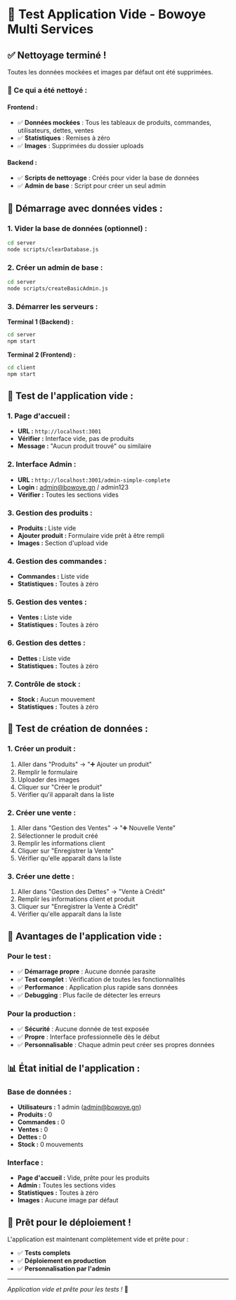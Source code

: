 # 🧪 Test Application Vide - Bowoye Multi Services

## ✅ **Nettoyage terminé !**

Toutes les données mockées et images par défaut ont été supprimées.

### **🧹 Ce qui a été nettoyé :**

#### **Frontend :**
- ✅ **Données mockées** : Tous les tableaux de produits, commandes, utilisateurs, dettes, ventes
- ✅ **Statistiques** : Remises à zéro
- ✅ **Images** : Supprimées du dossier uploads

#### **Backend :**
- ✅ **Scripts de nettoyage** : Créés pour vider la base de données
- ✅ **Admin de base** : Script pour créer un seul admin

## 🚀 **Démarrage avec données vides :**

### **1. Vider la base de données (optionnel) :**
```bash
cd server
node scripts/clearDatabase.js
```

### **2. Créer un admin de base :**
```bash
cd server
node scripts/createBasicAdmin.js
```

### **3. Démarrer les serveurs :**
**Terminal 1 (Backend) :**
```bash
cd server
npm start
```

**Terminal 2 (Frontend) :**
```bash
cd client
npm start
```

## 🧪 **Test de l'application vide :**

### **1. Page d'accueil :**
- **URL :** `http://localhost:3001`
- **Vérifier :** Interface vide, pas de produits
- **Message :** "Aucun produit trouvé" ou similaire

### **2. Interface Admin :**
- **URL :** `http://localhost:3001/admin-simple-complete`
- **Login :** admin@bowoye.gn / admin123
- **Vérifier :** Toutes les sections vides

### **3. Gestion des produits :**
- **Produits :** Liste vide
- **Ajouter produit :** Formulaire vide prêt à être rempli
- **Images :** Section d'upload vide

### **4. Gestion des commandes :**
- **Commandes :** Liste vide
- **Statistiques :** Toutes à zéro

### **5. Gestion des ventes :**
- **Ventes :** Liste vide
- **Statistiques :** Toutes à zéro

### **6. Gestion des dettes :**
- **Dettes :** Liste vide
- **Statistiques :** Toutes à zéro

### **7. Contrôle de stock :**
- **Stock :** Aucun mouvement
- **Statistiques :** Toutes à zéro

## 📝 **Test de création de données :**

### **1. Créer un produit :**
1. Aller dans "Produits" → "➕ Ajouter un produit"
2. Remplir le formulaire
3. Uploader des images
4. Cliquer sur "Créer le produit"
5. Vérifier qu'il apparaît dans la liste

### **2. Créer une vente :**
1. Aller dans "Gestion des Ventes" → "➕ Nouvelle Vente"
2. Sélectionner le produit créé
3. Remplir les informations client
4. Cliquer sur "Enregistrer la Vente"
5. Vérifier qu'elle apparaît dans la liste

### **3. Créer une dette :**
1. Aller dans "Gestion des Dettes" → "Vente à Crédit"
2. Remplir les informations client et produit
3. Cliquer sur "Enregistrer la Vente à Crédit"
4. Vérifier qu'elle apparaît dans la liste

## 🎯 **Avantages de l'application vide :**

### **Pour le test :**
- ✅ **Démarrage propre** : Aucune donnée parasite
- ✅ **Test complet** : Vérification de toutes les fonctionnalités
- ✅ **Performance** : Application plus rapide sans données
- ✅ **Debugging** : Plus facile de détecter les erreurs

### **Pour la production :**
- ✅ **Sécurité** : Aucune donnée de test exposée
- ✅ **Propre** : Interface professionnelle dès le début
- ✅ **Personnalisable** : Chaque admin peut créer ses propres données

## 📊 **État initial de l'application :**

### **Base de données :**
- **Utilisateurs :** 1 admin (admin@bowoye.gn)
- **Produits :** 0
- **Commandes :** 0
- **Ventes :** 0
- **Dettes :** 0
- **Stock :** 0 mouvements

### **Interface :**
- **Page d'accueil :** Vide, prête pour les produits
- **Admin :** Toutes les sections vides
- **Statistiques :** Toutes à zéro
- **Images :** Aucune image par défaut

## 🚀 **Prêt pour le déploiement !**

L'application est maintenant complètement vide et prête pour :
- ✅ **Tests complets**
- ✅ **Déploiement en production**
- ✅ **Personnalisation par l'admin**

---
*Application vide et prête pour les tests !* 🎯
